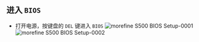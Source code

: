 ## 进入 `BIOS`
- 打开电源，按键盘的 `DEL` 键进入 `BIOS`
	![morefine S500 BIOS Setup-0001](https://raw.githubusercontent.com/daliansky/morefine-S500-Hackintosh/main/Docs/images/BIOS/morefine%20S500%20BIOS%20Setup-0001.png)
	![morefine S500 BIOS Setup-0002](https://raw.githubusercontent.com/daliansky/morefine-S500-Hackintosh/main/Docs/images/BIOS/morefine%20S500%20BIOS%20Setup-0002.png)
